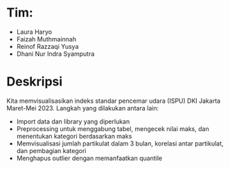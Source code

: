 # Tim:
*   Laura Haryo
*   Faizah Muthmainnah
*   Reinof Razzaqi Yusya
*   Dhani Nur Indra Syamputra

# Deskripsi
Kita memvisualisasikan indeks standar pencemar udara (ISPU) DKI Jakarta Maret-Mei 2023. Langkah yang dilakukan antara lain:
- Import data dan library yang diperlukan
- Preprocessing untuk menggabung tabel, mengecek nilai maks, dan menentukan kategori berdasarkan maks
- Memvisualisasi jumlah partikulat dalam 3 bulan, korelasi antar partikulat, dan pembagian kategori
- Menghapus outlier dengan memanfaatkan quantile
